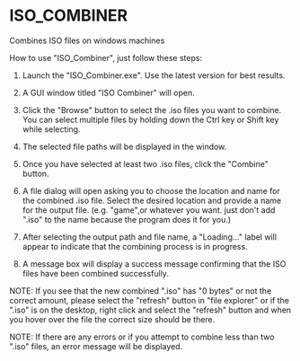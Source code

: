 # ISO_COMBINER
Combines ISO files on windows machines

How to use "ISO_Combiner", just follow these steps:

1. Launch the "ISO_Combiner.exe". Use the latest version for best results.

2. A GUI window titled "ISO Combiner" will open.

3. Click the "Browse" button to select the .iso files you want to combine. You can select multiple files by holding down the Ctrl key or Shift key while selecting.

4. The selected file paths will be displayed in the window.

5. Once you have selected at least two .iso files, click the "Combine" button.

6. A file dialog will open asking you to choose the location and name for the combined .iso file. Select the desired location and provide a name for the output file. (e.g. "game",or whatever you want. just don't add ".iso" to the name because the program does it for you.)

7. After selecting the output path and file name, a "Loading..." label will appear to indicate that the combining process is in progress.

8. A message box will display a success message confirming that the ISO files have been combined successfully.

NOTE: If you see that the new combined ".iso" has "0 bytes" or not the correct amount, please select the "refresh" button in "file explorer" or if the ".iso" is on the desktop, right click and select the "refresh" button and when you hover over the file the correct size should be there.

NOTE: If there are any errors or if you attempt to combine less than two ".iso" files, an error message will be displayed.